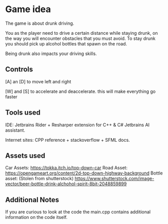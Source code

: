 # Game idea

The game is about drunk driving.

You as the player need to drive a certain distance while staying drunk, 
on the way you will encounter obstacles that you must avoid.
To stay drunk you should pick up alcohol bottles that spawn on the road.

Being drunk also impacts your driving skills.

## Controls

[A] an [D] to move left and right

[W] and [S] to accelerate and deaccelerate. this will make everything go faster

## Tools used

IDE: Jetbrains Rider + Resharper extension for C++ & C#
Jetbrains AI assistant.

Internet sites:
CPP reference + stackoverflow + SFML docs.


## Assets used

Car Assets: https://tokka.itch.io/top-down-car
Road Asset: https://opengameart.org/content/2d-top-down-highway-background
Bottle asset: (Stolen from shutterstock) https://www.shutterstock.com/image-vector/beer-bottle-drink-alchohol-spirit-8bit-2048859899

## Additional Notes

If you are curious to look at the code the main.cpp contains additional information on the code itself.



